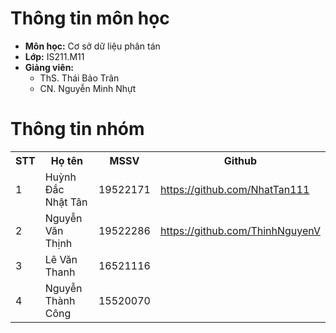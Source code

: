 # Thông tin môn học
- **Môn học:** Cơ sở dữ liệu phân tán
- **Lớp:** IS211.M11
- **Giảng viên:**
    - ThS. Thái Bảo Trân
    - CN. Nguyễn Minh Nhựt

# Thông tin nhóm
<table style="width:100%">
  <tr>
    <th>STT</th>
    <th>Họ tên</th> 
    <th>MSSV</th>
    <th>Github</>
  </tr>
  <tr>
    <td>1</td>
    <td>Huỳnh Đắc Nhật Tân</td>
    <td>19522171</td>
    <td><a href="url">https://github.com/NhatTan111</a></td>
  </tr>
  <tr>
    <td>2</td>
    <td>Nguyễn Văn Thịnh</td>
    <td>19522286</td>
    <td><a href="url">https://github.com/ThinhNguyenV</a></td>
  </tr>
  <tr>
    <td>3</td>
    <td>Lê Văn Thanh</td>
    <td>16521116</td>
    <td><a href="url"></a></td>
  </tr>
   <tr>
    <td>4</td>
    <td>Nguyễn Thành Công</td>
    <td>15520070</td>
    <td><a href="url"></a></td>
  </tr>
</table>
